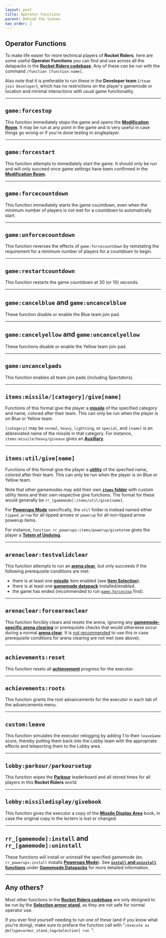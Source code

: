 ```yaml
---
layout: post
title: Operator Functions
parent: Behind the Scenes
nav_order: 2
---
```

**Operator Functions**
---

To make life easier for more technical players of **Rocket Riders**, here are some useful **Operator Functions** you can find and use across all the datapacks in the **[Rocket Riders codebase](https://github.com/ZeroniaServer/RocketRiders)**. Any of these can be run with the command `/function [function:name]`.

Also note that it is preferable to run these in the **Developer team** (`/team join Developer`), which has no restrictions on the player's gamemode or location and minimal interactions with usual game functionality.

---
## `game:forcestop`

This function immediately stops the game and opens the **[Modification Room](https://zeroniaserver.github.io/RocketRidersWiki/modification_room)**. It may be run at any point in the game and is very useful in case things go wrong or if you're done testing in singleplayer.

---
## `game:forcestart`

This function attempts to immediately start the game. It should only be run and will only succeed once game settings have been confirmed in the **[Modification Room](https://zeroniaserver.github.io/RocketRidersWiki/modification_room)**.

---
## `game:forcecountdown`

This function immediately starts the game countdown, even when the minimum number of players is not met for a countdown to automatically start.

---
## `game:unforcecountdown`

This function reverses the effects of `game:forcecountdown` by reinstating the requirement for a minimum number of players for a countdown to begin.

---
## `game:restartcountdown`

This function restarts the game countdown at 30 (or 10) seconds.

---
## `game:cancelblue` and `game:uncancelblue`

These function disable or enable the Blue team join pad.

---
## `game:cancelyellow` and `game:uncancelyellow`

These functions disable or enable the Yellow team join pad.

---
## `game:uncancelpads`

This function enables all team join pads (including Spectators).

---
## `items:missile/[category]/give[name]`

Functions of this format give the player a **[missile](https://zeroniaserver.github.io/RocketRidersWiki/missiles)** of the specified category and name, colored after their team. This can only be run when the player is on Blue or Yellow team.

`[category]` may be `normal`, `heavy`, `lightning`, or `special`, and `[name]` is an abbreviated name of the missile in that category. For instance, `items:missile/heavy/giveaux` gives an **[Auxiliary](https://zeroniaserver.github.io/RocketRidersWiki/missiles/heavy/auxiliary)**.

---
## `items:util/give[name]`

Functions of this format give the player a **[utility](https://zeroniaserver.github.io/RocketRidersWiki/utilities)** of the specfied name, colored after their team. This can only be run when the player is on Blue or Yellow team.

Note that other gamemodes may add their own **[`items` folder](https://zeroniaserver.github.io/RocketRidersWiki/behind_the_scenes/gamemode_datapacks#items-folder)** with custom utility items and their own respective give functions. The format for these would generally be `rr_[gamemode]:items/util/give[name]`.

For **[Powerups Mode](https://zeroniaserver.github.io/RocketRidersWiki/gamemodes/powerups)** specifically, the `util` folder is instead named either `tipped_arrow` for all tipped arrows or `powerup` for all non-tipped arrow powerup items.

For instance, `function rr_powerups:items/powerup/givetotem` gives the player a **[Totem of Undying](https://zeroniaserver.github.io/RocketRidersWiki/gamemodes/powerups#totem-of-undying)**.

---
## `arenaclear:testvalidclear`

This function attempts to run an **[arena clear](https://zeroniaserver.github.io/RocketRidersWiki/behind_the_scenes/arena_clearing)**, but only succeeds if the following prerequisite conditions are met:
- there is at least one **[missile](https://zeroniaserver.github.io/RocketRidersWiki/missiles)** item enabled (see **[Item Selection](https://zeroniaserver.github.io/RocketRidersWiki/modification_room/item_selection)**).
- there is at least one **[gamemode datapack](https://zeroniaserver.github.io/RocketRidersWiki/behind_the_scenes/gamemode_datapacks)** installed/enabled.
- the game has ended (recommended to run [`game:forcestop`](#game:forcestop) first).

---
## `arenaclear:forceareaclear`

This function forcibly clears and resets the arena, ignoring any **[gamemode-specific arena clearing](https://zeroniaserver.github.io/RocketRidersWiki/behind_the_scenes/gamemode_datapacks#arenaclear-folder)** or prerequisite checks that would otherwise occur during a normal **[arena clear](https://zeroniaserver.github.io/RocketRidersWiki/behind_the_scenes/arena_clearing)**. It is <ins>not recommended</ins> to use this in case prerequisite conditions for arena clearing are not met (see above).

---
## `achievements:reset`

This function resets all **[achievement](https://zeroniaserver.github.io/RocketRidersWiki/achievements)** progress for the executor.

---
## `achievements:roots`

This function grants the root advancements for the executor in each tab of the advancements menu.

---
## `custom:leave`

This function simulates the executor relogging by adding 1 to their `leaveGame` score, thereby putting them back into the Lobby team with the appropriate effects and teleporting them to the Lobby area.

---
## `lobby:parkour/parkoursetup`

This function wipes the **[Parkour](https://zeroniaserver.github.io/RocketRidersWiki/misc/parkour)** leaderboard and all stored times for all players in this **Rocket Riders** world.

---
## `lobby:missiledisplay/givebook`

This function gives the executor a copy of the **[Missile Display Area](https://zeroniaserver.github.io/RocketRidersWiki/misc/missile_display_area)** book, in case the original copy in the lectern is lost or changed.

---
## `rr_[gamemode]:install` and `rr_[gamemode]:uninstall`

These functions will install or uninstall the specified gamemode (ex. `rr_powerups:install` installs **[Powerups Mode](https://zeroniaserver.github.io/RocketRidersWiki/gamemodes/powerups)**). See **[`install` and `uninstall` functions](https://zeroniaserver.github.io/RocketRidersWiki/behind_the_scenes/gamemode_datapacks#install-and-uninstall-functions)** under **[Gamemode Datapacks](https://zeroniaserver.github.io/RocketRidersWiki/behind_the_scenes/gamemode_datapacks)** for more detailed information.

---
## Any others?

Most other functions in the **[Rocket Riders codebase](https://github.com/ZeroniaServer/RocketRiders)** are only designed to be run by the **[Selection armor stand](https://zeroniaserver.github.io/RocketRidersWiki/behind_the_scenes/selection_armor_stand)**, as they are not safe for normal operator use.

If you ever find yourself needing to run one of these (and if you know what you're doing), make sure to preface the function call with "`/execute as @e[type=armor_stand,tag=Selection] run `".